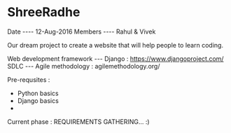 # ShreeRadhe
Date      ---- 12-Aug-2016
Members   ---- Rahul & Vivek 

Our dream project to create a website that will help people to learn coding.


Web development framework --- Django                    : https://www.djangoproject.com/
SDLC                      --- Agile methodology         : agilemethodology.org/

Pre-requsites : 
  - Python basics
  - Django basics
  - 
  
Current phase : REQUIREMENTS GATHERING... :)

